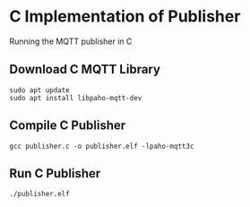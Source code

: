 # C Implementation of Publisher

Running the MQTT publisher in C

## Download C MQTT Library
```
sudo apt update
sudo apt install libpaho-mqtt-dev
```

## Compile C Publisher
```
gcc publisher.c -o publisher.elf -lpaho-mqtt3c
```

## Run C Publisher
```
./publisher.elf
```
